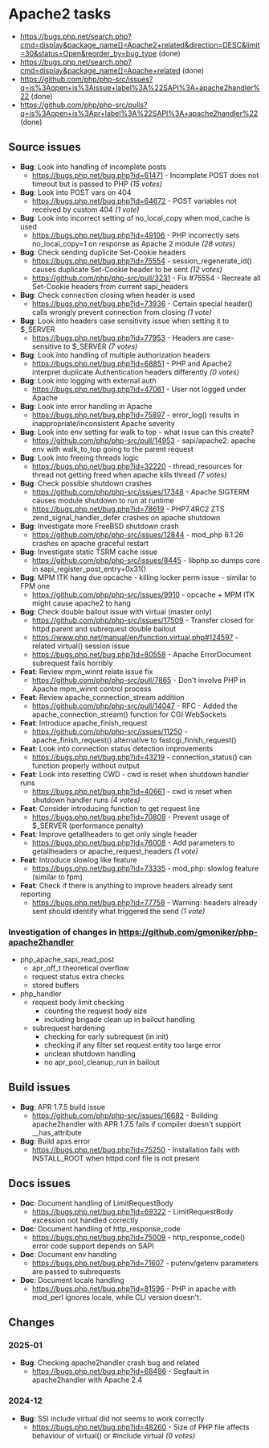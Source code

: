 # Apache2 tasks

- https://bugs.php.net/search.php?cmd=display&package_name[]=Apache2+related&direction=DESC&limit=30&status=Open&reorder_by=bug_type (done)
- https://bugs.php.net/search.php?cmd=display&package_name[]=Apache+related (done)
- https://github.com/php/php-src/issues?q=is%3Aopen+is%3Aissue+label%3A%22SAPI%3A+apache2handler%22 (done)
- https://github.com/php/php-src/pulls?q=is%3Aopen+is%3Apr+label%3A%22SAPI%3A+apache2handler%22 (done)

## Source issues

- **Bug**: Look into handling of incomplete posts
  - https://bugs.php.net/bug.php?id=61471 - Incomplete POST does not timeout but is passed to PHP _(15 votes)_
- **Bug**: Look into POST vars on 404
  - https://bugs.php.net/bug.php?id=64672 - POST variables not received by custom 404 _(1 vote)_
- **Bug**: Look into incorrect setting of no_local_copy when mod_cache is used
  - https://bugs.php.net/bug.php?id=49106 - PHP incorrectly sets no_local_copy=1 on response as Apache 2 module _(28 votes)_
- **Bug**: Check sending duplicite Set-Cookie headers
  - https://bugs.php.net/bug.php?id=75554 - session_regenerate_id() causes duplicate Set-Cookie header to be sent _(12 votes)_
  - https://github.com/php/php-src/pull/3231 - Fix #75554 - Recreate all Set-Cookie headers from current sapi_headers
- **Bug**: Check connection closing when header is used
  - https://bugs.php.net/bug.php?id=73936 - Certain special header() calls wrongly prevent connection from closing _(1 vote)_
- **Bug**: Look into headers case sensitivity issue when setting it to $_SERVER
  - https://bugs.php.net/bug.php?id=77953 - Headers are case-sensitive to $_SERVER _(7 votes)_
- **Bug**: Look into handling of multiple authorization headers
  - https://bugs.php.net/bug.php?id=68851 - PHP and Apache2 interpret duplicate Authentication headers differently _(0 votes)_
- **Bug**: Look into logging with external auth
  - https://bugs.php.net/bug.php?id=47061 - 	User not logged under Apache
- **Bug**: Look into error handling in Apache
  - https://bugs.php.net/bug.php?id=75897 - error_log() results in inappropriate/inconsistent Apache severity
- **Bug**: Look into env setting for walk to top - what issue can this create?
  - https://github.com/php/php-src/pull/14953 - sapi/apache2: apache env with walk_to_top going to the parent request
- **Bug**: Look into freeing threads logic
  - https://bugs.php.net/bug.php?id=32220 - thread_resources for thread not getting freed when apache kills thread _(7 votes)_
- **Bug**: Check possible shutdown crashes
  - https://github.com/php/php-src/issues/17348 - Apache SIGTERM causes module shutdown to run at runtime
  - https://bugs.php.net/bug.php?id=78619 - PHP7.4RC2 ZTS zend_signal_handler_defer crashes on apache shutdown
- **Bug**: Investigate more FreeBSD shutdown crash
  - https://github.com/php/php-src/issues/12844 - mod_php 8.1.26 crashes on apache graceful restart
- **Bug**: Investigate static TSRM cache issue
  - https://github.com/php/php-src/issues/8445 - libphp.so dumps core in sapi_register_post_entry+0x31()
- **Bug**: MPM ITK hang due opcache - killing locker perm issue - similar to FPM one
  - https://github.com/php/php-src/issues/9910 - opcache + MPM ITK might cause apache2 to hang
- **Bug**: Check double bailout issue with virtual (master only)
  - https://github.com/php/php-src/issues/17509 - Transfer closed for httpd parent and subrequest double bailout
  - https://www.php.net/manual/en/function.virtual.php#124597 - related virtual() session issue
  - https://bugs.php.net/bug.php?id=80558 - Apache ErrorDocument subrequest fails horribly
- **Feat**: Review mpm_winnt relate issue fix
  - https://github.com/php/php-src/pull/7865 - Don't involve PHP in Apache mpm_winnt control process
- **Feat**: Review apache_connection_stream addition
  - https://github.com/php/php-src/pull/14047 - RFC - Added the apache_connection_stream() function for CGI WebSockets
- **Feat**: Introduce apache_finish_request
  - https://github.com/php/php-src/issues/11250 - apache_finish_request() alternative to fastcgi_finish_request()
- **Feat**: Look into connection status detection improvements
  - https://bugs.php.net/bug.php?id=43219 - connection_status() can function properly without output
- **Feat**: Look into resetting CWD - cwd is reset when shutdown handler runs
  - https://bugs.php.net/bug.php?id=40661 - cwd is reset when shutdown handler runs _(4 votes)_
- **Feat**: Consider introducing function to get request line
  - https://bugs.php.net/bug.php?id=70809 - Prevent usage of $_SERVER (performance penalty)
- **Feat**: Improve getallheaders to get only single header
  - https://bugs.php.net/bug.php?id=76008 - Add parameters to getallheaders or apache_request_headers _(1 vote)_
- **Feat**: Introduce slowlog like feature
  - https://bugs.php.net/bug.php?id=73335 - mod_php: slowlog feature (similar to fpm)
- **Feat**: Check if there is anything to improve headers already sent reporting
  - https://bugs.php.net/bug.php?id=77758 - Warning: headers already sent should identify what triggered the send _(1 vote)_


### Investigation of changes in https://github.com/gmoniker/php-apache2handler

- php_apache_sapi_read_post
  - apr_off_t theoretical overflow
  - request status extra checks
  - stored buffers
- php_handler
  - request body limit checking
    - counting the request body size
    - including brigade clean up in bailout handling
  - subrequest hardening
    - checking for early subrequest (in init)
    - checking if any filter set request entity too large error
    - unclean shutdown handling
    - no apr_pool_cleanup_run in bailout

## Build issues

- **Bug**: APR 1.7.5 build issue
  - https://github.com/php/php-src/issues/16682 - Building apache2handler with APR 1.7.5 fails if compiler doesn't support __has_attribute
- **Bug**: Build apxs error
  - https://bugs.php.net/bug.php?id=75250 - Installation fails with INSTALL_ROOT when httpd.conf file is not present


## Docs issues

- **Doc**: Document handling of LimitRequestBody
  - https://bugs.php.net/bug.php?id=69322 - LimitRequestBody excession not handled correctly
- **Doc**: Document handling of http_response_code
  - https://bugs.php.net/bug.php?id=75009 - http_response_code() error code support depends on SAPI
- **Doc**: Document env handling
  - https://bugs.php.net/bug.php?id=71607 - putenv/getenv parameters are passed to subrequests
- **Doc**: Document locale handling
  - https://bugs.php.net/bug.php?id=81596 - PHP in apache with mod_perl ignores locale, while CLI version doesn't.


## Changes

### 2025-01

- **Bug**: Checking apache2handler crash bug and related
  - https://bugs.php.net/bug.php?id=68486 - Segfault in apache2handler with Apache 2.4

### 2024-12

- **Bug**: SSI include virtual did not seems to work correctly
  - https://bugs.php.net/bug.php?id=48260 - Size of PHP file affects behaviour of virtual() or #include virtual _(0 votes)_